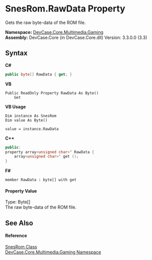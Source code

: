 # SnesRom.RawData Property 
 

Gets the raw byte-data of the ROM file.

**Namespace:**&nbsp;<a href="N_DevCase_Core_Multimedia_Gaming">DevCase.Core.Multimedia.Gaming</a><br />**Assembly:**&nbsp;DevCase.Core (in DevCase.Core.dll) Version: 3.3.0.0 (3.3)

## Syntax

**C#**<br />
``` C#
public byte[] RawData { get; }
```

**VB**<br />
``` VB
Public ReadOnly Property RawData As Byte()
	Get
```

**VB Usage**<br />
``` VB Usage
Dim instance As SnesRom
Dim value As Byte()

value = instance.RawData

```

**C++**<br />
``` C++
public:
property array<unsigned char>^ RawData {
	array<unsigned char>^ get ();
}
```

**F#**<br />
``` F#
member RawData : byte[] with get

```


#### Property Value
Type: Byte[]<br />The raw byte-data of the ROM file.

## See Also


#### Reference
<a href="T_DevCase_Core_Multimedia_Gaming_SnesRom">SnesRom Class</a><br /><a href="N_DevCase_Core_Multimedia_Gaming">DevCase.Core.Multimedia.Gaming Namespace</a><br />